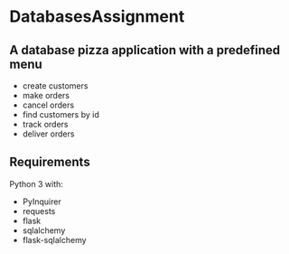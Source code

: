 # DatabasesAssignment

## A database pizza application with a predefined menu 
- create customers
- make orders
- cancel orders
- find customers by id
- track orders
- deliver orders

## Requirements
Python 3 with:
- PyInquirer
- requests
- flask
- sqlalchemy
- flask-sqlalchemy
